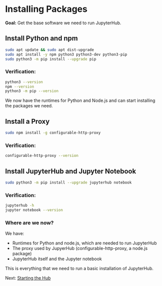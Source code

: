 # Installing Packages

**Goal:** Get the base software we need to run JupyterHub.

## Install Python and npm

```bash
sudo apt update && sudo apt dist-upgrade
sudo apt install -y npm python3 python3-dev python3-pip
sudo python3 -m pip install --upgrade pip
```

### Verification:

```bash
python3 --version
npm --version
python3 -m pip --version
```

We now have the runtimes for Python and Node.js
and can start installing the packages we need.


## Install a Proxy

```bash
sudo npm install -g configurable-http-proxy
```

### Verification:

```bash
configurable-http-proxy --version
```

## Install JupyterHub and Jupyter Notebook

```bash
sudo python3 -m pip install --upgrade jupyterhub notebook
```

### Verification:

```bash
jupyterhub -h
jupyter notebook --version
```

### Where are we now?

We have:

- Runtimes for Python and node.js, which are needed to run JupyterHub
- The proxy used by JupyerHub (configurable-http-proxy, a node.js package)
- JupyterHub itself and the Jupyter notebook

This is everything that we need to run a basic installation of JupyterHub.

Next: [Starting the Hub](03-starting-the-hub.md)
